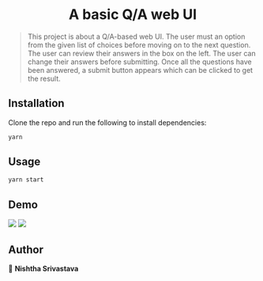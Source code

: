 <h1 align="center">A basic Q/A web UI</h1>

> This project is about a Q/A-based web UI. The user must an option from the given list of choices before moving on to the next question. The user can review their answers in the box on the left. The user can change their answers before submitting. Once all the questions have been answered, a submit button appears which can be clicked to get the result.

## Installation

Clone the repo and run the following to install dependencies:

```sh
yarn
```

## Usage

```sh
yarn start
```
## Demo
<span><img src="https://user-images.githubusercontent.com/40169051/221352134-d16a18ee-c5e9-4e95-bcb7-00ba6ea453d5.png">
<img src="https://user-images.githubusercontent.com/40169051/221352082-60ab1977-7691-4c5b-8291-05da9fe49e2d.png">
</span>
## Author

👤 **Nishtha Srivastava**
